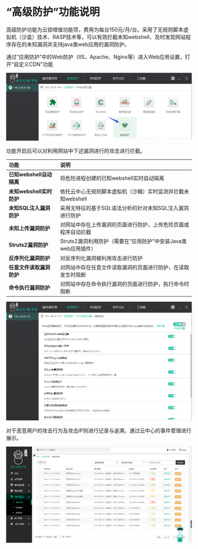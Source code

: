 # “高级防护”功能说明

高级防护功能为云锁增值功能项，费用为每台150元/月/台。采用了无规则脚本虚拟机（沙盒）技术、RASP技术等，可以有效拦截未知webshell、及时发现网站程序存在的未知漏洞并支持java类web应用的漏洞防护。

通过“应用防护”中的Web防护（IIS、Apache、Nginx等）进入Web应用设置，打开“自定义CDN”功能

![](../.gitbook/assets/f1601.png)

功能开启后可以对利用网站中下述漏洞进行的攻击进行拦截。

| 功能 | 说明 |
| :--- | :--- |
| **已知webshell自动隔离** | 将危险进程创建的已知webshell实时自动隔离 |
| **未知webshell实时防护** | 依托云中心无规则脚本虚拟机（沙箱）实时监测并拦截未知webshell |
| **未知SQL注入漏洞防护** | 采用无特征的基于SQL语法分析的针对未知SQL注入漏洞进行防护 |
| **未知上传漏洞防护** | 对网站中存在上传漏洞的页面进行防护，上传危险页面或程序自动拦截 |
| **Struts2漏洞防护** | Struts2漏洞利用防护（需要在“应用防护”中安装Java类web应用插件） |
| **反序列化漏洞防护** | 对反序列化漏洞被利用攻击进行防护 |
| **任意文件读取漏洞防护** | 对网站中存在任意文件读取漏洞的页面进行防护，在读取发生时阻断 |
| **命令执行漏洞防护** | 对网站中存在命令执行漏洞的页面进行防护，执行命令时阻断 |

![](../.gitbook/assets/f1602.png)

对于恶意用户的攻击行为及攻击IP则进行记录与追溯，通过云中心的事件管理进行展示。

![](../.gitbook/assets/f1603.png)

